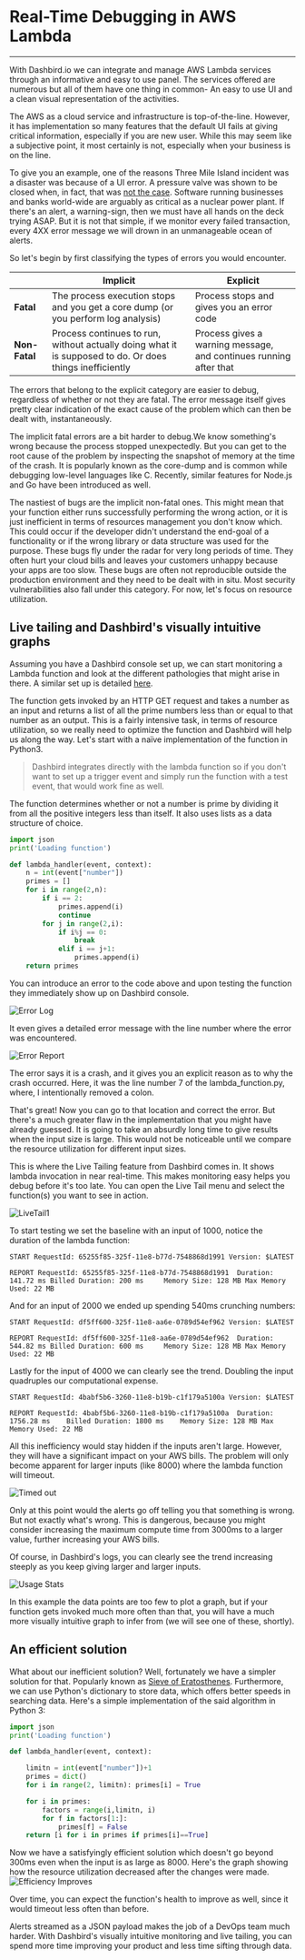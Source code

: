 # Real-Time Debugging in AWS Lambda
___
With Dashbird.io we can integrate and manage AWS Lambda services through an informative and easy to use panel. The services offered are numerous but all of them have one thing in common- An easy to use UI and a clean visual representation of the activities.

The AWS as a cloud service and infrastructure is top-of-the-line. However, it has implementation so many features that the default UI fails at giving critical information, especially if you are new user. While this may seem like a subjective point, it most certainly is not, especially when your business is on the line.

To give you an example, one of the reasons Three Mile Island incident was a disaster was because of a UI error. A pressure valve was shown to be closed when, in fact, that was [not the case](https://en.wikipedia.org/wiki/Three_Mile_Island_accident#Confusion_over_valve_status). Software running businesses and banks world-wide are arguably as critical as a nuclear power plant. If there's an alert, a warning-sign, then we must have all hands on the deck trying ASAP. But it is not that simple, if we monitor every failed transaction, every 4XX error message we will drown in an unmanageable ocean of alerts.

So let's begin by first classifying the types of errors you would encounter.

|                 |                                Implicit                                         |                       Explicit                    |
| --------------- | ------------------------------------------------------------------------------- | ------------------------------------------------- |
| **Fatal**       |The process execution stops and you get a core dump (or you perform log analysis)| Process stops and gives you an error code         |
| **Non-Fatal**   |Process continues to run, without actually doing what it is supposed to do. Or does things inefficiently | Process gives a warning message, and continues running after that|
The errors that belong to the explicit category are easier to debug, regardless of whether or not they are fatal. The error message itself gives pretty clear indication of the exact cause of the problem which can then be dealt with, instantaneously.

The implicit fatal errors are a bit harder to debug.We know something's wrong because the process stopped unexpectedly. But you can get to the root cause of the problem by inspecting the snapshot of memory at the time of the crash. It is popularly known as the core-dump and is common while debugging low-level languages like C. Recently, similar features for Node.js and Go have been introduced as well.

The nastiest of bugs are the implicit non-fatal ones. This might mean that your function either runs successfully performing the wrong action, or it is just inefficient in terms of resources management you don't know which. This could occur if the developer didn't understand the end-goal of a functionality or if the wrong library or data structure was used for the purpose. These bugs fly under the radar for very long periods of time. They often hurt your cloud bills and leaves your customers unhappy because your apps are too slow. These bugs are often not reproducible outside the production environment and they need to be dealt with in situ. Most security vulnerabilities also fall under this category. For now, let's focus on resource utilization.

## Live tailing and Dashbird's visually intuitive graphs

Assuming you have a Dashbird console set up, we can start monitoring a Lambda function and look at the different pathologies that might arise in there. A similar set up is detailed [here](https://dashbird.io/blog/aws-lambda-overview-for-dummies/).

The function gets invoked by an HTTP GET request and takes a number as an input and returns a list of all the prime numbers less than or equal to that number as an output.
This is a fairly intensive task, in terms of resource utilization, so we really need to optimize the function and Dashbird will help us along the way. Let's start with a naïve implementation of the function in Python3.

>Dashbird integrates directly with the lambda function so if you don't want to set up a trigger event and simply run the function with a test event, that would work fine as well.

The function determines whether or not a number is prime by dividing it from all the positive integers less than itself. It also uses lists as a data structure of choice.

```python
import json
print('Loading function')

def lambda_handler(event, context):
    n = int(event["number"])
    primes = []
    for i in range(2,n):
        if i == 2:
            primes.append(i)
            continue
        for j in range(2,i):
            if i%j == 0:
                break
            elif i == j+1:
                primes.append(i)
    return primes
```

You can introduce an error to the code above and upon testing the function they immediately show up on Dashbird console.

![Error Log](C:\Users\WitchKing\Desktop\Dashbird\RealTimeDebugging\Images\Errors1.PNG)

It even gives a detailed error message with the line number where the error was encountered.

![Error Report](C:\Users\WitchKing\Desktop\Dashbird\RealTimeDebugging\Images\ErrorReport.PNG)

The error says it is a crash, and it gives you an explicit reason as to why the crash occurred. Here, it was the line number 7 of the lambda_function.py, where, I intentionally removed a colon.

That's great! Now you can go to that location and correct the error. But there's a much greater flaw in the implementation that you might have already guessed. It is going to take an absurdly long time to give results when the input size is large. This would not be noticeable until we compare the resource utilization for different input sizes.

This is where the Live Tailing feature from Dashbird comes in. It shows lambda invocation in near real-time. This makes monitoring easy helps you debug before it's too late.
You can open the Live Tail menu and select the function(s) you want to see in action.

![LiveTail1](C:\Users\WitchKing\Desktop\Dashbird\RealTimeDebugging\Images\LiveTailing1.PNG)

To start testing we set the baseline with an input of 1000, notice the duration of the lambda function:
```
START RequestId: 65255f85-325f-11e8-b77d-7548868d1991 Version: $LATEST

REPORT RequestId: 65255f85-325f-11e8-b77d-7548868d1991	Duration: 141.72 ms	Billed Duration: 200 ms 	Memory Size: 128 MB	Max Memory Used: 22 MB
```

And for an input of 2000 we ended up spending 540ms crunching numbers:
```
START RequestId: df5ff600-325f-11e8-aa6e-0789d54ef962 Version: $LATEST

REPORT RequestId: df5ff600-325f-11e8-aa6e-0789d54ef962	Duration: 544.82 ms	Billed Duration: 600 ms 	Memory Size: 128 MB	Max Memory Used: 22 MB
```
Lastly for the input of 4000 we can clearly see the trend. Doubling the input quadruples our computational expense.

```
START RequestId: 4babf5b6-3260-11e8-b19b-c1f179a5100a Version: $LATEST

REPORT RequestId: 4babf5b6-3260-11e8-b19b-c1f179a5100a	Duration: 1756.28 ms	Billed Duration: 1800 ms 	Memory Size: 128 MB	Max Memory Used: 22 MB	 
```

All this inefficiency would stay hidden if the inputs aren't large. However, they will have a significant impact on your AWS bills. The problem will only become apparent for larger inputs (like 8000) where the lambda function will timeout.

![Timed out](C:\Users\WitchKing\Desktop\Dashbird\RealTimeDebugging\Images\timeout.PNG)

Only at this point would the alerts go off telling you that something is wrong. But not exactly what's wrong. This is dangerous, because you might consider increasing the maximum compute time from 3000ms to a larger value, further increasing your AWS bills.

Of course, in Dashbird's logs, you can clearly see the trend increasing steeply as you keep giving larger and larger inputs.

![Usage Stats](C:\Users\WitchKing\Desktop\Dashbird\RealTimeDebugging\Images\usage_stats.PNG)

In this example the data points are too few to plot a graph, but if your function gets invoked much more often than that, you will have a much more visually intuitive graph to infer from (we will see one of these, shortly).

## An efficient solution
What about our inefficient solution? Well, fortunately we have a simpler solution for that. Popularly known as [Sieve of Eratosthenes](https://en.wikipedia.org/wiki/Sieve_of_Eratosthenes). Furthermore, we can use Python's dictionary to store data, which offers better speeds in searching data. Here's a simple implementation of the said algorithm in Python 3:

```python
import json
print('Loading function')

def lambda_handler(event, context):

    limitn = int(event["number"])+1
    primes = dict()
    for i in range(2, limitn): primes[i] = True

    for i in primes:
        factors = range(i,limitn, i)
        for f in factors[1:]:
            primes[f] = False
    return [i for i in primes if primes[i]==True]
```
Now we have a satisfyingly efficient solution which doesn't go beyond 300ms even when the input is as large as 8000. Here's the graph showing how the resource utilization decreased after the changes were made.
![Efficiency Improves](C:\Users\WitchKing\Desktop\Dashbird\RealTimeDebugging\Images\efficient_solution.PNG)

Over time, you can expect the function's health to improve as well, since it would timeout less often than before.

Alerts streamed as a JSON payload makes the job of a DevOps team much harder. With Dashbird's visually intuitive monitoring and live tailing, you can spend more time improving your product and less time sifting through data.
